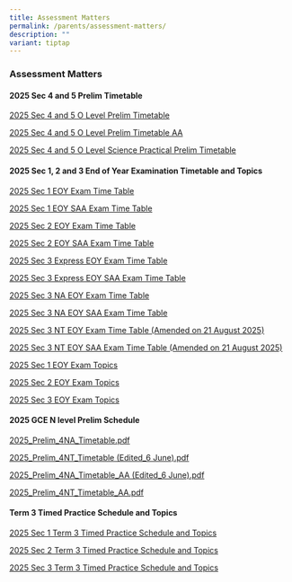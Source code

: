 ```yaml
---
title: Assessment Matters
permalink: /parents/assessment-matters/
description: ""
variant: tiptap
---
```

<h3>Assessment Matters</h3>
<h4>2025 Sec 4 and 5 Prelim Timetable</h4>
<p><a href="/files/Latest Updates/2025_Sec_4_5_O_Level_Prelim_Timetable.pdf" rel="noopener nofollow" target="_blank">2025 Sec 4 and 5 O Level Prelim Timetable</a>
</p>
<p><a href="/files/Latest Updates/2025_Sec_4_5_O_Level_Prelim_Timetable__AA_.pdf" rel="noopener nofollow" target="_blank">2025 Sec 4 and 5 O Level Prelim Timetable AA</a>
</p>
<p><a href="/files/Latest Updates/2025_Sec_4_5_O_level_Sci_Practical_Prelim_Timetable.pdf" rel="noopener nofollow" target="_blank">2025 Sec 4 and 5 O Level Science Practical Prelim Timetable</a>
</p>
<p></p>
<h4>2025 Sec 1, 2 and 3 End of Year Examination Timetable and Topics</h4>
<p><a href="/files/Prospective Students/2025_Sec_1_EOY.pdf" rel="noopener nofollow" target="_blank">2025 Sec 1 EOY Exam Time Table</a>
</p>
<p><a href="/files/Prospective Students/2025_Sec_1_EOY_SAA.pdf" rel="noopener nofollow" target="_blank">2025 Sec 1 EOY SAA Exam Time Table</a>
</p>
<p><a href="/files/Prospective Students/2025_Sec_2_EOY.pdf" rel="noopener nofollow" target="_blank">2025 Sec 2 EOY Exam Time Table</a>
</p>
<p><a href="/files/Prospective Students/2025_Sec_2_EOY_AA.pdf" rel="noopener nofollow" target="_blank">2025 Sec 2 EOY SAA Exam Time Table</a>
</p>
<p><a href="/files/Prospective Students/2025_Sec_3_Exp_EOY.pdf" rel="noopener nofollow" target="_blank">2025 Sec 3 Express EOY Exam Time Table</a>
</p>
<p><a href="/files/Prospective Students/2025_ec_3_Exp_EOY_AA.pdf" rel="noopener nofollow" target="_blank">2025 Sec 3 Express EOY SAA Exam Time Table</a>
</p>
<p><a href="/files/Prospective Students/2025_Sec_3_NA_EOY.pdf" rel="noopener nofollow" target="_blank">2025 Sec 3 NA EOY Exam Time Table</a>
</p>
<p><a href="/files/Prospective Students/2025_Sec_3_NA_EOY_AA.pdf" rel="noopener nofollow" target="_blank">2025 Sec 3 NA EOY SAA Exam Time Table</a>
</p>
<p><a href="/files/Prospective Students/2025_Sec_3_NT_EOY__amended_.pdf" rel="noopener nofollow" target="_blank">2025 Sec 3 NT EOY Exam Time Table (Amended on 21 August 2025)</a>
</p>
<p><a href="/files/Prospective Students/2025_Sec_3_NT_EOY_AA__amended_.pdf" rel="noopener nofollow" target="_blank">2025 Sec 3 NT EOY SAA Exam Time Table (Amended on 21 August 2025)</a>
</p>
<p><a href="/files/Prospective Students/2025_Sec_1_EOY_Topics.pdf" rel="noopener nofollow" target="_blank">2025 Sec 1 EOY Exam Topics</a>
</p>
<p><a href="/files/Prospective Students/2025_Sec_2_EOY_Topics.pdf" rel="noopener nofollow" target="_blank">2025 Sec 2 EOY Exam Topics</a>
</p>
<p><a href="/files/Prospective Students/2025_Sec_3_EOY_Topics.pdf" rel="noopener nofollow" target="_blank">2025 Sec 3 EOY Exam Topics</a>
</p>
<p></p>
<h4>2025 GCE N level Prelim Schedule</h4>
<p><a href="/files/Parents/Assessment Matters/2025_Prelim_4NA_Timetable.pdf" rel="noopener nofollow" target="_blank">2025_Prelim_4NA_Timetable.pdf</a>
</p>
<p><a href="/files/Parents/Assessment Matters/2025_Prelim_4NT_Timetable_Edited_6June_.pdf" rel="noopener nofollow" target="_blank">2025_Prelim_4NT_Timetable (Edited_6 June).pdf</a>
</p>
<p><a href="/files/Parents/Assessment Matters/2025_Prelim_4NA_Timetable_AA___Edited_6_June_.pdf" rel="noopener nofollow" target="_blank">2025_Prelim_4NA_Timetable_AA (Edited_6 June).pdf</a>
</p>
<p><a href="/files/Parents/Assessment Matters/2025_Prelim_4NT_Timetable_AA_.pdf" rel="noopener nofollow" target="_blank">2025_Prelim_4NT_Timetable_AA.pdf</a>
</p>
<h4>Term 3 Timed Practice Schedule and Topics</h4>
<p><a href="/files/Prospective Students/2025_Sec_1_Term_3_Timed_Practice_Schedule_and_Topics.pdf" rel="noopener nofollow" target="_blank">2025 Sec 1 Term 3 Timed Practice Schedule and Topics</a>
</p>
<p><a href="/files/Prospective Students/2025_Sec_2_Term_3_Timed_Practice_Schedule_and_Topics.pdf" rel="noopener nofollow" target="_blank">2025 Sec 2 Term 3 Timed Practice Schedule and Topics</a>
</p>
<p><a href="/files/Prospective Students/2025_Sec_3_Term_3_Timed_Practice_Schedule_and_Topics.pdf" rel="noopener nofollow" target="_blank">2025 Sec 3 Term 3 Timed Practice Schedule and Topics</a>
</p>
<p></p>
<p></p>